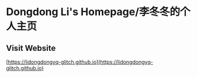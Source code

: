 
<!--Dongdong Li's Homepage/李冬冬的个人主页

# lidongdongyq-glitch.github.io-->

# Dongdong Li's Homepage/李冬冬的个人主页

## Visit Website
[https://lidongdongyq-glitch.github.io](https://lidongdongyq-glitch.github.io)
